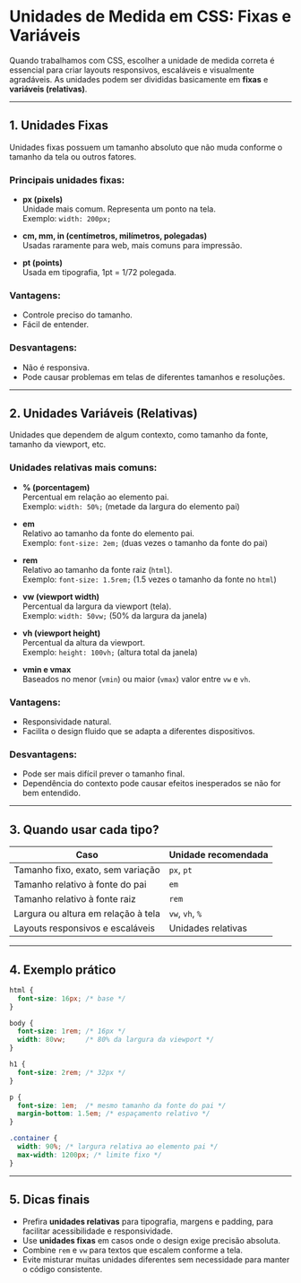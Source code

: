
# Unidades de Medida em CSS: Fixas e Variáveis

Quando trabalhamos com CSS, escolher a unidade de medida correta é essencial para criar layouts responsivos, escaláveis e visualmente agradáveis. As unidades podem ser divididas basicamente em **fixas** e **variáveis (relativas)**.

---

## 1. Unidades Fixas

Unidades fixas possuem um tamanho absoluto que não muda conforme o tamanho da tela ou outros fatores.

### Principais unidades fixas:

- **px (pixels)**  
  Unidade mais comum. Representa um ponto na tela.  
  Exemplo: `width: 200px;`

- **cm, mm, in (centímetros, milímetros, polegadas)**  
  Usadas raramente para web, mais comuns para impressão.

- **pt (points)**  
  Usada em tipografia, 1pt = 1/72 polegada.

### Vantagens:
- Controle preciso do tamanho.
- Fácil de entender.

### Desvantagens:
- Não é responsiva.
- Pode causar problemas em telas de diferentes tamanhos e resoluções.

---

## 2. Unidades Variáveis (Relativas)

Unidades que dependem de algum contexto, como tamanho da fonte, tamanho da viewport, etc.

### Unidades relativas mais comuns:

- **% (porcentagem)**  
  Percentual em relação ao elemento pai.  
  Exemplo: `width: 50%;` (metade da largura do elemento pai)

- **em**  
  Relativo ao tamanho da fonte do elemento pai.  
  Exemplo: `font-size: 2em;` (duas vezes o tamanho da fonte do pai)

- **rem**  
  Relativo ao tamanho da fonte raiz (`html`).  
  Exemplo: `font-size: 1.5rem;` (1.5 vezes o tamanho da fonte no `html`)

- **vw (viewport width)**  
  Percentual da largura da viewport (tela).  
  Exemplo: `width: 50vw;` (50% da largura da janela)

- **vh (viewport height)**  
  Percentual da altura da viewport.  
  Exemplo: `height: 100vh;` (altura total da janela)

- **vmin e vmax**  
  Baseados no menor (`vmin`) ou maior (`vmax`) valor entre `vw` e `vh`.

### Vantagens:
- Responsividade natural.
- Facilita o design fluido que se adapta a diferentes dispositivos.

### Desvantagens:
- Pode ser mais difícil prever o tamanho final.
- Dependência do contexto pode causar efeitos inesperados se não for bem entendido.

---

## 3. Quando usar cada tipo?

| Caso                                  | Unidade recomendada     |
|--------------------------------------|------------------------|
| Tamanho fixo, exato, sem variação    | `px`, `pt`             |
| Tamanho relativo à fonte do pai       | `em`                   |
| Tamanho relativo à fonte raiz          | `rem`                  |
| Largura ou altura em relação à tela   | `vw`, `vh`, `%`        |
| Layouts responsivos e escaláveis       | Unidades relativas      |

---

## 4. Exemplo prático

```css
html {
  font-size: 16px; /* base */
}

body {
  font-size: 1rem; /* 16px */
  width: 80vw;     /* 80% da largura da viewport */
}

h1 {
  font-size: 2rem; /* 32px */
}

p {
  font-size: 1em;  /* mesmo tamanho da fonte do pai */
  margin-bottom: 1.5em; /* espaçamento relativo */
}

.container {
  width: 90%; /* largura relativa ao elemento pai */
  max-width: 1200px; /* limite fixo */
}
````

---

## 5. Dicas finais

* Prefira **unidades relativas** para tipografia, margens e padding, para facilitar acessibilidade e responsividade.
* Use **unidades fixas** em casos onde o design exige precisão absoluta.
* Combine `rem` e `vw` para textos que escalem conforme a tela.
* Evite misturar muitas unidades diferentes sem necessidade para manter o código consistente.


